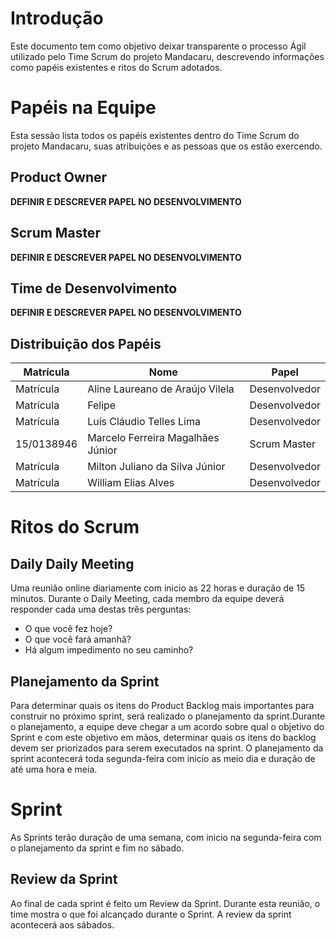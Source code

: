 # Introdução
Este documento tem como objetivo deixar transparente o processo Ágil utilizado pelo Time Scrum do projeto Mandacaru, descrevendo informações como papéis existentes e ritos do Scrum adotados.

# Papéis na Equipe
Esta sessão lista todos os papéis existentes dentro do Time Scrum do projeto Mandacaru, suas atribuições e as pessoas que os estão exercendo.

## Product Owner
**DEFINIR E DESCREVER PAPEL NO DESENVOLVIMENTO**

## Scrum Master
**DEFINIR E DESCREVER PAPEL NO DESENVOLVIMENTO**

## Time de Desenvolvimento
**DEFINIR E DESCREVER PAPEL NO DESENVOLVIMENTO**

## Distribuição dos Papéis
| Matrícula | Nome | Papel |
| --------- | ---- | ----- |
| Matrícula | Aline Laureano de Araújo Vilela | Desenvolvedor |
| Matrícula | Felipe | Desenvolvedor |
| Matrícula | Luís Cláudio Telles Lima | Desenvolvedor |
| 15/0138946 | Marcelo Ferreira Magalhães Júnior | Scrum Master |
| Matrícula | Milton Juliano da Silva Júnior | Desenvolvedor |
| Matrícula | William Elias Alves | Desenvolvedor |

# Ritos do Scrum
## Daily Daily Meeting
Uma reunião online diariamente com inicio as 22 horas e duração de 15 minutos. Durante o Daily Meeting, cada membro da equipe deverá responder cada uma destas três perguntas:

- O que você fez hoje?
- O que você fará amanhã?
- Há algum impedimento no seu caminho?

## Planejamento da Sprint
Para determinar quais os itens do Product Backlog mais importantes para construir no próximo sprint, será realizado o planejamento da sprint.Durante o planejamento, a equipe deve chegar a um acordo sobre qual o objetivo do Sprint e com este objetivo em mãos, determinar quais os itens do backlog devem ser priorizados para serem executados na sprint. O planejamento da sprint acontecerá toda segunda-feira com inicio as meio dia e duração de até uma hora e meia.

# Sprint
As Sprints terão duração de uma semana, com inicio na segunda-feira com o planejamento da sprint e fim no sábado.

## Review da Sprint
Ao final de cada sprint é feito um Review da Sprint. Durante esta reunião, o time mostra o que foi alcançado durante o Sprint. A review da sprint acontecerá aos sábados.